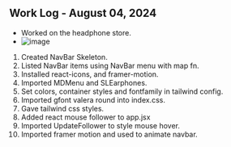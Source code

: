 ## Work Log - August 04, 2024
- Worked on the headphone store.
- ![image](https://github.com/user-attachments/assets/7669017c-14de-4a41-a70c-de380f5438d4)


1. Created NavBar Skeleton.
2. Listed NavBar items using NavBar menu with map fn.
3. Installed react-icons, and framer-motion.
4. Imported MDMenu and SLEarphones.
5. Set colors, container styles and fontfamily in tailwind config.
6. Imported gfont valera round into index.css.
7. Gave tailwind css styles.
8. Added react mouse follower to app.jsx
9. Imported UpdateFollower to style mouse hover.
10. Imported framer motion and used to animate navbar.